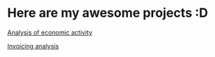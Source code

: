 # **Here are my awesome projects :D** 

[Analysis of economic activity](<Projects/Analysis of economic activity>)

[Invoicing analysis](<Projects/Invoicing analysis/>)